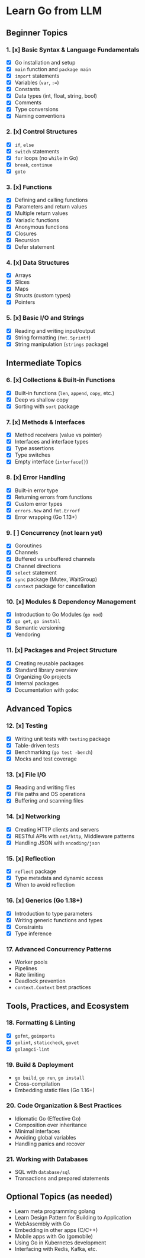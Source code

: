 # Learn Go from LLM

## Beginner Topics

### 1. [x] Basic Syntax & Language Fundamentals

- [x] Go installation and setup
- [x] `main` function and `package main`
- [x] `import` statements
- [x] Variables (`var`, `:=`)
- [x] Constants
- [x] Data types (int, float, string, bool)
- [x] Comments
- [x] Type conversions
- [x] Naming conventions

### 2. [x] Control Structures

- [x] `if`, `else`
- [x] `switch` statements
- [x] `for` loops (no `while` in Go)
- [x] `break`, `continue`
- [x] `goto`

### 3. [x] Functions

- [x] Defining and calling functions
- [x] Parameters and return values
- [x] Multiple return values
- [x] Variadic functions
- [x] Anonymous functions
- [x] Closures
- [x] Recursion
- [x] Defer statement

### 4. [x] Data Structures

- [x] Arrays
- [x] Slices
- [x] Maps
- [x] Structs (custom types)
- [x] Pointers

### 5. [x] Basic I/O and Strings

- [x] Reading and writing input/output
- [x] String formatting (`fmt.Sprintf`)
- [x] String manipulation (`strings` package)

## Intermediate Topics

### 6. [x] Collections & Built-in Functions

- [x] Built-in functions (`len`, `append`, `copy`, etc.)
- [x] Deep vs shallow copy
- [x] Sorting with `sort` package

### 7. [x] Methods & Interfaces

- [x] Method receivers (value vs pointer)
- [x] Interfaces and interface types
- [x] Type assertions
- [x] Type switches
- [x] Empty interface (`interface{}`)

### 8. [x] Error Handling

- [x] Built-in error type
- [x] Returning errors from functions
- [x] Custom error types
- [x] `errors.New` and `fmt.Errorf`
- [x] Error wrapping (Go 1.13+)

### 9. [ ] Concurrency (not learn yet)

- [x] Goroutines
- [x] Channels
- [x] Buffered vs unbuffered channels
- [x] Channel directions
- [x] `select` statement
- [x] `sync` package (Mutex, WaitGroup)
- [x] `context` package for cancellation

### 10. [x] Modules & Dependency Management

- [x] Introduction to Go Modules (`go mod`)
- [x] `go get`, `go install`
- [x] Semantic versioning
- [x] Vendoring

### 11. [x] Packages and Project Structure

- [x] Creating reusable packages
- [x] Standard library overview
- [x] Organizing Go projects
- [x] Internal packages
- [x] Documentation with `godoc`

## Advanced Topics

### 12. [x] Testing

- [x] Writing unit tests with `testing` package
- [x] Table-driven tests
- [x] Benchmarking (`go test -bench`)
- [x] Mocks and test coverage

### 13. [x] File I/O

- [x] Reading and writing files
- [x] File paths and OS operations
- [x] Buffering and scanning files

### 14. [x] Networking

- [x] Creating HTTP clients and servers
- [x] RESTful APIs with `net/http`, Middleware patterns
- [x] Handling JSON with `encoding/json`

### 15. [x] Reflection

- [x] `reflect` package
- [x] Type metadata and dynamic access
- [x] When to avoid reflection

### 16. [x] Generics (Go 1.18+)

- [x] Introduction to type parameters
- [x] Writing generic functions and types
- [x] Constraints
- [x] Type inference

### 17. Advanced Concurrency Patterns

- Worker pools
- Pipelines
- Rate limiting
- Deadlock prevention
- `context.Context` best practices

## Tools, Practices, and Ecosystem

### 18. Formatting & Linting

- [x] `gofmt`, `goimports`
- [x] `golint`, `staticcheck`, `govet`
- [x] `golangci-lint`

### 19. Build & Deployment

- `go build`, `go run`, `go install`
- Cross-compilation
- Embedding static files (Go 1.16+)

### 20. Code Organization & Best Practices

- Idiomatic Go (Effective Go)
- Composition over inheritance
- Minimal interfaces
- Avoiding global variables
- Handling panics and recover

### 21. Working with Databases

- SQL with `database/sql`
- Transactions and prepared statements

## Optional Topics (as needed)

- Learn meta programming golang
- Learn Design Pattern for Building to Application
- WebAssembly with Go
- Embedding in other apps (C/C++)
- Mobile apps with Go (gomobile)
- Using Go in Kubernetes development
- Interfacing with Redis, Kafka, etc.
